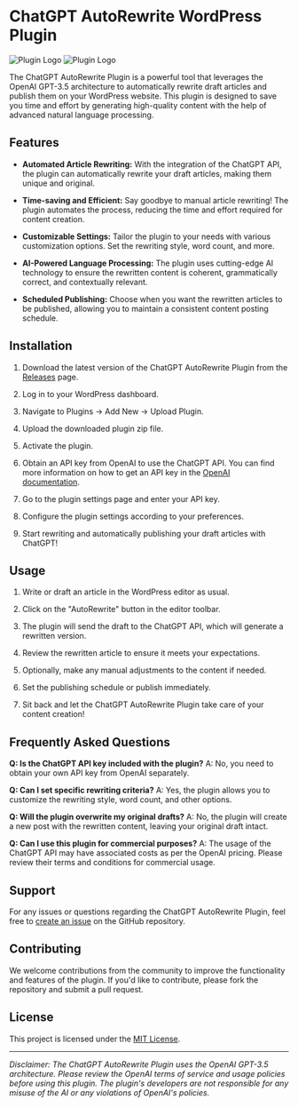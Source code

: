 # ChatGPT AutoRewrite WordPress Plugin

![Plugin Logo](https://asganaflow.s-ul.eu/prcm3VBt)
![Plugin Logo](https://i.vgy.me/afC6BA.png)

The ChatGPT AutoRewrite Plugin is a powerful tool that leverages the OpenAI GPT-3.5 architecture to automatically rewrite draft articles and publish them on your WordPress website. This plugin is designed to save you time and effort by generating high-quality content with the help of advanced natural language processing.

## Features

- **Automated Article Rewriting:** With the integration of the ChatGPT API, the plugin can automatically rewrite your draft articles, making them unique and original.

- **Time-saving and Efficient:** Say goodbye to manual article rewriting! The plugin automates the process, reducing the time and effort required for content creation.

- **Customizable Settings:** Tailor the plugin to your needs with various customization options. Set the rewriting style, word count, and more.

- **AI-Powered Language Processing:** The plugin uses cutting-edge AI technology to ensure the rewritten content is coherent, grammatically correct, and contextually relevant.

- **Scheduled Publishing:** Choose when you want the rewritten articles to be published, allowing you to maintain a consistent content posting schedule.

## Installation

1. Download the latest version of the ChatGPT AutoRewrite Plugin from the [Releases](https://github.com/your-username/your-repo/releases) page.

2. Log in to your WordPress dashboard.

3. Navigate to Plugins → Add New → Upload Plugin.

4. Upload the downloaded plugin zip file.

5. Activate the plugin.

6. Obtain an API key from OpenAI to use the ChatGPT API. You can find more information on how to get an API key in the [OpenAI documentation](https://beta.openai.com/docs/).

7. Go to the plugin settings page and enter your API key.

8. Configure the plugin settings according to your preferences.

9. Start rewriting and automatically publishing your draft articles with ChatGPT!

## Usage

1. Write or draft an article in the WordPress editor as usual.

2. Click on the "AutoRewrite" button in the editor toolbar.

3. The plugin will send the draft to the ChatGPT API, which will generate a rewritten version.

4. Review the rewritten article to ensure it meets your expectations.

5. Optionally, make any manual adjustments to the content if needed.

6. Set the publishing schedule or publish immediately.

7. Sit back and let the ChatGPT AutoRewrite Plugin take care of your content creation!

## Frequently Asked Questions

**Q: Is the ChatGPT API key included with the plugin?**
A: No, you need to obtain your own API key from OpenAI separately.

**Q: Can I set specific rewriting criteria?**
A: Yes, the plugin allows you to customize the rewriting style, word count, and other options.

**Q: Will the plugin overwrite my original drafts?**
A: No, the plugin will create a new post with the rewritten content, leaving your original draft intact.

**Q: Can I use this plugin for commercial purposes?**
A: The usage of the ChatGPT API may have associated costs as per the OpenAI pricing. Please review their terms and conditions for commercial usage.

## Support

For any issues or questions regarding the ChatGPT AutoRewrite Plugin, feel free to [create an issue](https://github.com/your-username/your-repo/issues) on the GitHub repository.

## Contributing

We welcome contributions from the community to improve the functionality and features of the plugin. If you'd like to contribute, please fork the repository and submit a pull request.

## License

This project is licensed under the [MIT License](LICENSE).

---

*Disclaimer: The ChatGPT AutoRewrite Plugin uses the OpenAI GPT-3.5 architecture. Please review the OpenAI terms of service and usage policies before using this plugin. The plugin's developers are not responsible for any misuse of the AI or any violations of OpenAI's policies.*
